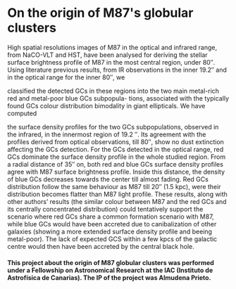 # On the origin of M87's globular clusters
High spatial resolutions images of M87 in the optical and infrared range, from NaCO-VLT and HST, have been
analysed for deriving the stellar surface brightness profile of M87 in the most central region, under 80′′. Using
literature previous results, from IR observations in the inner 19.2′′ and in the optical range for the inner 80′′, we

classified the detected GCs in these regions into the two main metal-rich red and metal-poor blue GCs subpopula-
tions, associated with the typically found GCs colour distribution bimodality in giant ellipticals. We have computed

the surface density profiles for the two GCs subpopulations, observed in the infrared, in the innermost region of
19.2 ′′. Its agreement with the profiles derived from optical observations, till 80′′, show no dust extinction affecting
the GCs detection.
For the GCs detected in the optical range, red GCs dominate the surface density profile in the whole studied
region. From a radial distance of 35′′ on, both red and blue GCs surface density profiles agree with M87 surface
brightness profile. Inside this distance, the density of blue GCs decreases towards the center till almost fading. Red
GCs distribution follow the same behaviour as M87 till 20′′ (1.5 kpc), were their distribution becomes flatter than
M87 light profile. These results, along with other authors’ results (the similar colour between M87 and the red GCs
and its centrally concentrated distribution) could tentatively support the scenario where red GCs share a common
formation scenario with M87, while blue GCs would have been accreted due to canibalization of other galaxies
(showing a more extended surface density profile and beeing metal-poor). The lack of expected GCS within a few
kpcs of the galactic centre would then have been accreted by the central black hole.

#### This project about the origin of M87 globular clusters was performed under a Fellowship on Astronomical Research at the IAC (Instituto de Astrofísica de Canarias). The IP of the project was Almudena Prieto.
